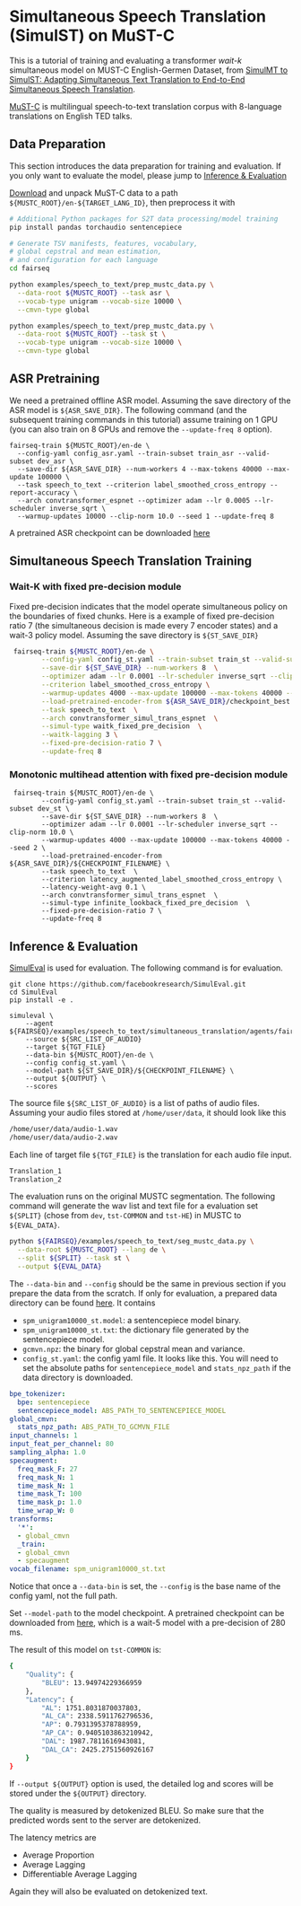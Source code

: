 # Simultaneous Speech Translation (SimulST) on MuST-C

This is a tutorial of training and evaluating a transformer *wait-k* simultaneous model on MUST-C English-Germen Dataset, from [SimulMT to SimulST: Adapting Simultaneous Text Translation to End-to-End Simultaneous Speech Translation](https://www.aclweb.org/anthology/2020.aacl-main.58.pdf).

[MuST-C](https://www.aclweb.org/anthology/N19-1202) is multilingual speech-to-text translation corpus with 8-language translations on English TED talks.

## Data Preparation
This section introduces the data preparation for training and evaluation.
If you only want to evaluate the model, please jump to [Inference & Evaluation](#inference--evaluation)

[Download](https://ict.fbk.eu/must-c) and unpack MuST-C data to a path
`${MUSTC_ROOT}/en-${TARGET_LANG_ID}`, then preprocess it with
```bash
# Additional Python packages for S2T data processing/model training
pip install pandas torchaudio sentencepiece

# Generate TSV manifests, features, vocabulary,
# global cepstral and mean estimation,
# and configuration for each language
cd fairseq

python examples/speech_to_text/prep_mustc_data.py \
  --data-root ${MUSTC_ROOT} --task asr \
  --vocab-type unigram --vocab-size 10000 \
  --cmvn-type global

python examples/speech_to_text/prep_mustc_data.py \
  --data-root ${MUSTC_ROOT} --task st \
  --vocab-type unigram --vocab-size 10000 \
  --cmvn-type global
```

## ASR Pretraining
We need a pretrained offline ASR model. Assuming the save directory of the ASR model is `${ASR_SAVE_DIR}`.
The following command (and the subsequent training commands in this tutorial) assume training on 1 GPU (you can also train on 8 GPUs and remove the `--update-freq 8` option).
```
fairseq-train ${MUSTC_ROOT}/en-de \
  --config-yaml config_asr.yaml --train-subset train_asr --valid-subset dev_asr \
  --save-dir ${ASR_SAVE_DIR} --num-workers 4 --max-tokens 40000 --max-update 100000 \
  --task speech_to_text --criterion label_smoothed_cross_entropy --report-accuracy \
  --arch convtransformer_espnet --optimizer adam --lr 0.0005 --lr-scheduler inverse_sqrt \
  --warmup-updates 10000 --clip-norm 10.0 --seed 1 --update-freq 8
```
A pretrained ASR checkpoint can be downloaded [here](https://dl.fbaipublicfiles.com/simultaneous_translation/must_c_v1_en_de_pretrained_asr)

## Simultaneous Speech Translation Training

### Wait-K with fixed pre-decision module
Fixed pre-decision indicates that the model operate simultaneous policy on the boundaries of fixed chunks.
Here is a example of fixed pre-decision ratio 7 (the simultaneous decision is made every 7 encoder states) and
a wait-3 policy model. Assuming the save directory is `${ST_SAVE_DIR}`
```bash
 fairseq-train ${MUSTC_ROOT}/en-de \
        --config-yaml config_st.yaml --train-subset train_st --valid-subset dev_st \
        --save-dir ${ST_SAVE_DIR} --num-workers 8  \
        --optimizer adam --lr 0.0001 --lr-scheduler inverse_sqrt --clip-norm 10.0 \
        --criterion label_smoothed_cross_entropy \
        --warmup-updates 4000 --max-update 100000 --max-tokens 40000 --seed 2 \
        --load-pretrained-encoder-from ${ASR_SAVE_DIR}/checkpoint_best.pt \
        --task speech_to_text  \
        --arch convtransformer_simul_trans_espnet  \
        --simul-type waitk_fixed_pre_decision  \
        --waitk-lagging 3 \
        --fixed-pre-decision-ratio 7 \
        --update-freq 8

```
### Monotonic multihead attention with fixed pre-decision module
```
 fairseq-train ${MUSTC_ROOT}/en-de \
        --config-yaml config_st.yaml --train-subset train_st --valid-subset dev_st \
        --save-dir ${ST_SAVE_DIR} --num-workers 8  \
        --optimizer adam --lr 0.0001 --lr-scheduler inverse_sqrt --clip-norm 10.0 \
        --warmup-updates 4000 --max-update 100000 --max-tokens 40000 --seed 2 \
        --load-pretrained-encoder-from ${ASR_SAVE_DIR}/${CHECKPOINT_FILENAME} \
        --task speech_to_text  \
        --criterion latency_augmented_label_smoothed_cross_entropy \
        --latency-weight-avg 0.1 \
        --arch convtransformer_simul_trans_espnet  \
        --simul-type infinite_lookback_fixed_pre_decision  \
        --fixed-pre-decision-ratio 7 \
        --update-freq 8
```
## Inference & Evaluation
[SimulEval](https://github.com/facebookresearch/SimulEval) is used for evaluation.
The following command is for evaluation.

```
git clone https://github.com/facebookresearch/SimulEval.git
cd SimulEval
pip install -e .

simuleval \
    --agent ${FAIRSEQ}/examples/speech_to_text/simultaneous_translation/agents/fairseq_simul_st_agent.py
    --source ${SRC_LIST_OF_AUDIO}
    --target ${TGT_FILE}
    --data-bin ${MUSTC_ROOT}/en-de \
    --config config_st.yaml \
    --model-path ${ST_SAVE_DIR}/${CHECKPOINT_FILENAME} \
    --output ${OUTPUT} \
    --scores
```

The source file `${SRC_LIST_OF_AUDIO}` is a list of paths of audio files. Assuming your audio files stored at `/home/user/data`,
it should look like this

```bash
/home/user/data/audio-1.wav
/home/user/data/audio-2.wav
```

Each line of target file `${TGT_FILE}` is the translation for each audio file input.
```bash
Translation_1
Translation_2
```
The evaluation runs on the original MUSTC segmentation.
The following command will generate the wav list and text file for a evaluation set `${SPLIT}` (chose from `dev`, `tst-COMMON` and `tst-HE`) in MUSTC to `${EVAL_DATA}`.
```bash
python ${FAIRSEQ}/examples/speech_to_text/seg_mustc_data.py \
  --data-root ${MUSTC_ROOT} --lang de \
  --split ${SPLIT} --task st \
  --output ${EVAL_DATA}
```

The `--data-bin` and `--config` should be the same in previous section if you prepare the data from the scratch.
If only for evaluation, a prepared data directory can be found [here](https://dl.fbaipublicfiles.com/simultaneous_translation/must_c_v1.0_en_de_databin.tgz). It contains
- `spm_unigram10000_st.model`: a sentencepiece model binary.
- `spm_unigram10000_st.txt`: the dictionary file generated by the sentencepiece model.
- `gcmvn.npz`: the binary for global cepstral mean and variance.
- `config_st.yaml`: the config yaml file. It looks like this.
You will need to set the absolute paths for `sentencepiece_model` and `stats_npz_path` if the data directory is downloaded.
```yaml
bpe_tokenizer:
  bpe: sentencepiece
  sentencepiece_model: ABS_PATH_TO_SENTENCEPIECE_MODEL
global_cmvn:
  stats_npz_path: ABS_PATH_TO_GCMVN_FILE
input_channels: 1
input_feat_per_channel: 80
sampling_alpha: 1.0
specaugment:
  freq_mask_F: 27
  freq_mask_N: 1
  time_mask_N: 1
  time_mask_T: 100
  time_mask_p: 1.0
  time_wrap_W: 0
transforms:
  '*':
  - global_cmvn
  _train:
  - global_cmvn
  - specaugment
vocab_filename: spm_unigram10000_st.txt
```

Notice that once a `--data-bin` is set, the `--config` is the base name of the config yaml, not the full path.

Set `--model-path` to the model checkpoint.
A pretrained checkpoint can be downloaded from [here](https://dl.fbaipublicfiles.com/simultaneous_translation/convtransformer_wait5_pre7), which is a wait-5 model with a pre-decision of 280 ms.

The result of this model on `tst-COMMON` is:
```bash
{
    "Quality": {
        "BLEU": 13.94974229366959
    },
    "Latency": {
        "AL": 1751.8031870037803,
        "AL_CA": 2338.5911762796536,
        "AP": 0.7931395378788959,
        "AP_CA": 0.9405103863210942,
        "DAL": 1987.7811616943081,
        "DAL_CA": 2425.2751560926167
    }
}
```

If `--output ${OUTPUT}` option is used, the detailed log and scores will be stored under the `${OUTPUT}` directory.


The quality is measured by detokenized BLEU. So make sure that the predicted words sent to the server are detokenized.

The latency metrics are
* Average Proportion
* Average Lagging
* Differentiable Average Lagging

Again they will also be evaluated on detokenized text.
